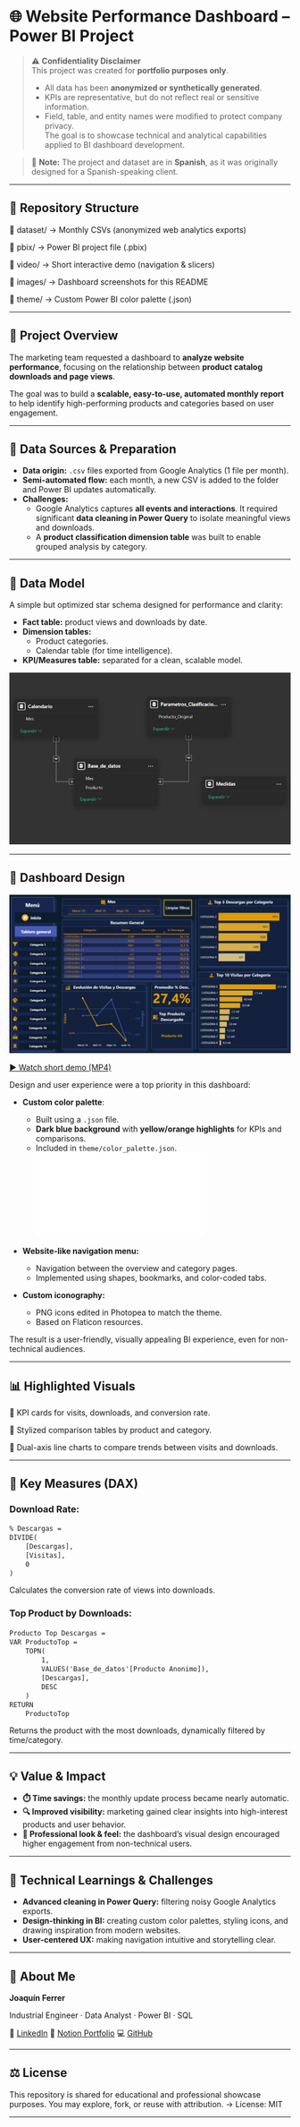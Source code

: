 # 🌐 Website Performance Dashboard – Power BI Project

> ⚠️ **Confidentiality Disclaimer**  
> This project was created for **portfolio purposes only**.  
> - All data has been **anonymized or synthetically generated**.  
> - KPIs are representative, but do not reflect real or sensitive information.  
> - Field, table, and entity names were modified to protect company privacy.  
> The goal is to showcase technical and analytical capabilities applied to BI dashboard development.

> 📌 **Note:** The project and dataset are in **Spanish**, as it was originally designed for a Spanish-speaking client.

---

## 📁 Repository Structure

📁 dataset/ → Monthly CSVs (anonymized web analytics exports)

📁 pbix/ → Power BI project file (.pbix)

📁 video/ → Short interactive demo (navigation & slicers)

📁 images/ → Dashboard screenshots for this README

📁 theme/ → Custom Power BI color palette (.json)


---

## 🎯 Project Overview

The marketing team requested a dashboard to **analyze website performance**, focusing on the relationship between **product catalog downloads and page views**.

The goal was to build a **scalable, easy-to-use, automated monthly report** to help identify high-performing products and categories based on user engagement.

---

## 📂 Data Sources & Preparation

- **Data origin:** `.csv` files exported from Google Analytics (1 file per month).
- **Semi-automated flow:** each month, a new CSV is added to the folder and Power BI updates automatically.
- **Challenges:**
  - Google Analytics captures **all events and interactions**. It required significant **data cleaning in Power Query** to isolate meaningful views and downloads.
  - A **product classification dimension table** was built to enable grouped analysis by category.

---

## 🧩 Data Model

A simple but optimized star schema designed for performance and clarity:

- **Fact table:** product views and downloads by date.
- **Dimension tables:** 
  - Product categories.
  - Calendar table (for time intelligence).
- **KPI/Measures table:** separated for a clean, scalable model.

![Data Model](images/data_model.png)

---

## 🎨 Dashboard Design

![Dashboard image](images/dashboard_main.png)

[▶ Watch short demo (MP4)](video/demo.mp4)

Design and user experience were a top priority in this dashboard:

- **Custom color palette**:
  - Built using a `.json` file.
  - **Dark blue background** with **yellow/orange highlights** for KPIs and comparisons.
  - Included in `theme/color_palette.json`. ![Colour Palette](theme/color_palette.json)

- **Website-like navigation menu:**
   - Navigation between the overview and category pages.
   - Implemented using shapes, bookmarks, and color-coded tabs.
- **Custom iconography:**
  - PNG icons edited in Photopea to match the theme.
  - Based on Flaticon resources.

The result is a user-friendly, visually appealing BI experience, even for non-technical audiences.

---

## 📊 Highlighted Visuals

🔹 KPI cards for visits, downloads, and conversion rate.

🔹 Stylized comparison tables by product and category.

🔹 Dual-axis line charts to compare trends between visits and downloads.

---

## 🔢 Key Measures (DAX)

### Download Rate:

```DAX
% Descargas = 
DIVIDE(
    [Descargas],
    [Visitas],
    0
)
```

Calculates the conversion rate of views into downloads.

### Top Product by Downloads:

```DAX
Producto Top Descargas =
VAR ProductoTop =
    TOPN(
        1,
        VALUES('Base_de_datos'[Producto Anonimo]),
        [Descargas],
        DESC
    )
RETURN
    ProductoTop
```

Returns the product with the most downloads, dynamically filtered by time/category.

---

## 💡 Value & Impact

- **⏱️ Time savings:** the monthly update process became nearly automatic.
- **🔍 Improved visibility:** marketing gained clear insights into high-interest products and user behavior.
- **🎨 Professional look & feel:** the dashboard’s visual design encouraged higher engagement from non-technical users.

---

## 🧠 Technical Learnings & Challenges

- **Advanced cleaning in Power Query:** filtering noisy Google Analytics exports.
- **Design-thinking in BI:** creating custom color palettes, styling icons, and drawing inspiration from modern websites.
- **User-centered UX:** making navigation intuitive and storytelling clear.

---

## 👤 About Me

**Joaquín Ferrer**

Industrial Engineer · Data Analyst · Power BI · SQL


🔗 [LinkedIn](https://www.linkedin.com/in/joaqu%C3%ADnferrer/) 
📘 [Notion Portfolio](https://sun-sofa-ba8.notion.site/Joaqu-n-Ferrer-Portafolio-Profesional-2163e852260a808f9377e971506e0f1f?source=copy_link) 
💻 [GitHub](https://github.com/joacoferrer00)

---

## ⚖️ License

This repository is shared for educational and professional showcase purposes.
You may explore, fork, or reuse with attribution.
→ License: MIT

---


